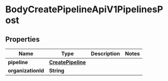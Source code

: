 

# BodyCreatePipelineApiV1PipelinesPost


## Properties

| Name | Type | Description | Notes |
|------------ | ------------- | ------------- | -------------|
|**pipeline** | [**CreatePipeline**](CreatePipeline.md) |  |  |
|**organizationId** | **String** |  |  |



